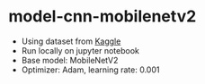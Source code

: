 # model-cnn-mobilenetv2

- Using dataset from [Kaggle](https://www.kaggle.com/datasets/sriramr/fruits-fresh-and-rotten-for-classification)
- Run locally on jupyter notebook
- Base model: MobileNetV2
- Optimizer: Adam, learning rate: 0.001
